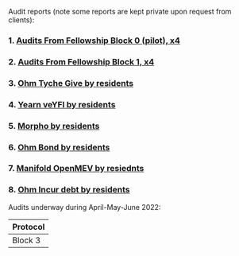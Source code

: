 Audit reports (note some reports are kept private upon request from clients):

### 1. [Audits From Fellowship Block 0 (pilot), x4](https://github.com/yacademy/audits/tree/main/block_000)
### 2. [Audits From Fellowship Block 1, x4](https://github.com/yacademy/audits/tree/main/block_001)
### 3. [Ohm Tyche Give by residents](https://github.com/yacademy/audits/tree/main/Olympus_DAO/Tyche_OlympusGive.pdf)
### 4. [Yearn veYFI by residents](https://github.com/yacademy/audits/blob/main/Yearn/yAcademy_veYFI_review.pdf)
### 5. [Morpho by residents](https://github.com/yacademy/audits/blob/main/Morpho/yAcademy_morpho_review.pdf)
### 6. [Ohm Bond by residents](https://github.com/yacademy/audits/blob/main/Olympus_DAO/yAcademy_ohm_bond_review.pdf)
### 7. [Manifold OpenMEV by resiednts](https://github.com/yacademy/audits/blob/main/Manifold/yAcademy_OpenMEV_review.pdf)
### 8. [Ohm Incur debt by residents](https://github.com/yacademy/audits/blob/main/Olympus/yAcademy_Ohm_IncurDebt_review.pdf)

Audits underway during April-May-June 2022:

|Protocol|
|--------|
|Block 3|
